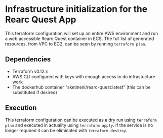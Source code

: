 # Infrastructure initialization for the Rearc Quest App

This terraform configuration will set up an entire AWS environment and run a web accessible Rearc Quest container in ECS. The full list of generated resources, from VPC to EC2, can be seen by running `terraform plan`.

## Dependencies
- Terraform v0.12.x
- AWS CLI configured with keys with enough access to do infrastucture work
- The dockerhub container "sketineni/rearc-quest:latest" (this can be substituted if desired)

## Execution

This terraform configuration can be executed as a dry run using `terraform plan` and executed in actuality using `terraform apply`. If the service is no longer required it can be eliminated with `terraform destroy`.
